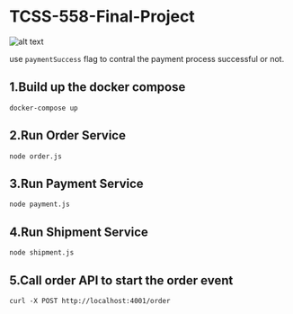 # TCSS-558-Final-Project

![alt text](https://drive.google.com/file/d/1zaKAlgvgefKa6ffDTSYBi_SIMsgDbEhR/view?usp=sharing)

use ```paymentSuccess``` flag to contral the payment process successful or not.

## 1.Build up the docker compose
```
docker-compose up
```

## 2.Run Order Service
```
node order.js
```

## 3.Run Payment Service
```
node payment.js
``` 

## 4.Run Shipment Service
```
node shipment.js
```

## 5.Call order API to start the order event
```
curl -X POST http://localhost:4001/order
```